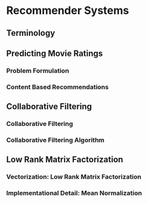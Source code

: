 # Recommender Systems
## Terminology


## Predicting Movie Ratings
### Problem Formulation
### Content Based Recommendations


## Collaborative Filtering
### Collaborative Filtering
### Collaborative Filtering Algorithm


## Low Rank Matrix Factorization
### Vectorization: Low Rank Matrix Factorization
### Implementational Detail: Mean Normalization
